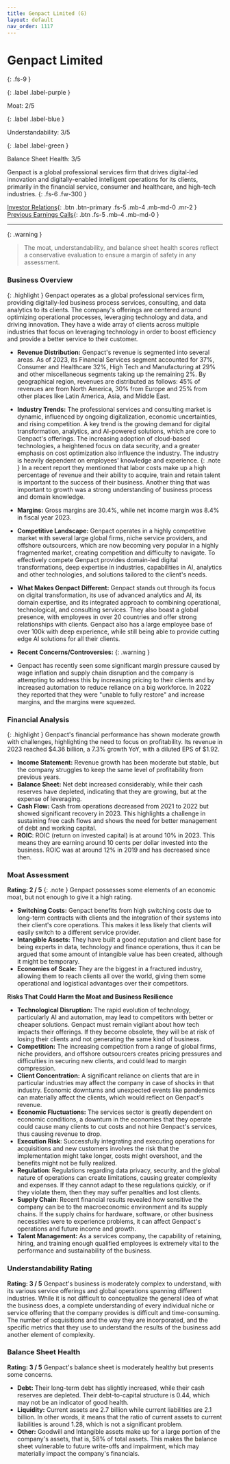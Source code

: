 ```yaml
---
title: Genpact Limited (G)
layout: default
nav_order: 1117
---
```


# Genpact Limited
{: .fs-9 }

{: .label .label-purple }

Moat: 2/5

{: .label .label-blue }

Understandability: 3/5

{: .label .label-green }

Balance Sheet Health: 3/5

Genpact is a global professional services firm that drives digital-led innovation and digitally-enabled intelligent operations for its clients, primarily in the financial service, consumer and healthcare, and high-tech industries.
{: .fs-6 .fw-300 }

[Investor Relations](https://www.google.com/search?q=G+investor+relations){: .btn .btn-primary .fs-5 .mb-4 .mb-md-0 .mr-2 }
[Previous Earnings Calls](https://discountingcashflows.com/company/G/transcripts/){: .btn .fs-5 .mb-4 .mb-md-0 }

---

{: .warning }
>The moat, understandability, and balance sheet health scores reflect a conservative evaluation to ensure a margin of safety in any assessment.



### Business Overview
{: .highlight }
Genpact operates as a global professional services firm, providing digitally-led business process services, consulting, and data analytics to its clients. The company's offerings are centered around optimizing operational processes, leveraging technology and data, and driving innovation. They have a wide array of clients across multiple industries that focus on leveraging technology in order to boost efficiency and provide a better service to their customer.

*   **Revenue Distribution:** Genpact's revenue is segmented into several areas. As of 2023, its Financial Services segment accounted for 37%, Consumer and Healthcare 32%, High Tech and Manufacturing at 29% and other miscellaneous segments taking up the remaining 2%. By geographical region, revenues are distributed as follows: 45% of revenues are from North America, 30% from Europe and 25% from other places like Latin America, Asia, and Middle East.

*   **Industry Trends:** The professional services and consulting market is dynamic, influenced by ongoing digitalization, economic uncertainties, and rising competition. A key trend is the growing demand for digital transformation, analytics, and AI-powered solutions, which are core to Genpact's offerings. The increasing adoption of cloud-based technologies, a heightened focus on data security, and a greater emphasis on cost optimization also influence the industry. The industry is heavily dependent on employees' knowledge and experience. 
{: .note }
In a recent report they mentioned that labor costs make up a high percentage of revenue and their ability to acquire, train and retain talent is important to the success of their business. Another thing that was important to growth was a strong understanding of business process and domain knowledge.

*   **Margins:**  Gross margins are 30.4%, while net income margin was 8.4% in fiscal year 2023.
*   **Competitive Landscape:** Genpact operates in a highly competitive market with several large global firms, niche service providers, and offshore outsourcers, which are now becoming very popular in a highly fragmented market, creating competition and difficulty to navigate. To effectively compete Genpact provides domain-led digital transformations, deep expertise in industries, capabilities in AI, analytics and other technologies, and solutions tailored to the client's needs.
*   **What Makes Genpact Different:** Genpact stands out through its focus on digital transformation, its use of advanced analytics and AI, its domain expertise, and its integrated approach to combining operational, technological, and consulting services. They also boast a global presence, with employees in over 20 countries and offer strong relationships with clients. Genpact also has a large employee base of over 100k with deep experience, while still being able to provide cutting edge AI solutions for all their clients.
*   **Recent Concerns/Controversies:**
{: .warning }
*    Genpact has recently seen some significant margin pressure caused by wage inflation and supply chain disruption and the company is attempting to address this by increasing pricing to their clients and by increased automation to reduce reliance on a big workforce. In 2022 they reported that they were "unable to fully restore" and increase margins, and the margins were squeezed.

### Financial Analysis
{: .highlight }
Genpact's financial performance has shown moderate growth with challenges, highlighting the need to focus on profitability. Its revenue in 2023 reached $4.36 billion, a 7.3% growth YoY, with a diluted EPS of $1.92.
 *   **Income Statement:** Revenue growth has been moderate but stable, but the company struggles to keep the same level of profitability from previous years.
 *  **Balance Sheet:** Net debt increased considerably, while their cash reserves have depleted, indicating that they are growing, but at the expense of leveraging.
 *   **Cash Flow:** Cash from operations decreased from 2021 to 2022 but showed significant recovery in 2023. This highlights a challenge in sustaining free cash flows and shows the need for better management of debt and working capital.
*   **ROIC**: ROIC (return on invested capital) is at around 10% in 2023. This means they are earning around 10 cents per dollar invested into the business. ROIC was at around 12% in 2019 and has decreased since then.

### Moat Assessment

**Rating: 2 / 5**
{: .note }
Genpact possesses some elements of an economic moat, but not enough to give it a high rating.
*   **Switching Costs:** Genpact benefits from high switching costs due to long-term contracts with clients and the integration of their systems into their client's core operations. This makes it less likely that clients will easily switch to a different service provider.
*   **Intangible Assets:** They have built a good reputation and client base for being experts in data, technology and finance operations, thus it can be argued that some amount of intangible value has been created, although it might be temporary.
*   **Economies of Scale:** They are the biggest in a fractured industry, allowing them to reach clients all over the world, giving them some operational and logistical advantages over their competitors.

**Risks That Could Harm the Moat and Business Resilience**
*   **Technological Disruption:** The rapid evolution of technology, particularly AI and automation, may lead to competitors with better or cheaper solutions. Genpact must remain vigilant about how tech impacts their offerings. If they become obsolete, they will be at risk of losing their clients and not generating the same kind of business.
*  **Competition:** The increasing competition from a range of global firms, niche providers, and offshore outsourcers creates pricing pressures and difficulties in securing new clients, and could lead to margin compression.
*   **Client Concentration:** A significant reliance on clients that are in particular industries may affect the company in case of shocks in that industry. Economic downturns and unexpected events like pandemics can materially affect the clients, which would reflect on Genpact's revenue.
*   **Economic Fluctuations:** The services sector is greatly dependent on economic conditions, a downturn in the economies that they operate could cause many clients to cut costs and not hire Genpact's services, thus causing revenue to drop.
*  **Execution Risk**: Successfully integrating and executing operations for acquisitions and new customers involves the risk that the implementation might take longer, costs might overshoot, and the benefits might not be fully realized.
*  **Regulation**: Regulations regarding data privacy, security, and the global nature of operations can create limitations, causing greater complexity and expenses. If they cannot adapt to these regulations quickly, or if they violate them, then they may suffer penalties and lost clients.
* **Supply Chain**:  Recent financial results revealed how sensitive the company can be to the macroeconomic environment and its supply chains. If the supply chains for hardware, software, or other business necessities were to experience problems, it can affect Genpact's operations and future income and growth.
*   **Talent Management:** As a services company, the capability of retaining, hiring, and training enough qualified employees is extremely vital to the performance and sustainability of the business.  

### Understandability Rating
**Rating: 3 / 5**
Genpact's business is moderately complex to understand, with its various service offerings and global operations spanning different industries. While it is not difficult to conceptualize the general idea of what the business does, a complete understanding of every individual niche or service offering that the company provides is difficult and time-consuming. The number of acquisitions and the way they are incorporated, and the specific metrics that they use to understand the results of the business add another element of complexity.

### Balance Sheet Health
**Rating: 3 / 5**
Genpact's balance sheet is moderately healthy but presents some concerns.

*   **Debt:** Their long-term debt has slightly increased, while their cash reserves are depleted. Their debt-to-capital structure is 0.44, which may not be an indicator of good health.
*   **Liquidity:** Current assets are 2.7 billion while current liabilities are 2.1 billion. In other words, it means that the ratio of current assets to current liabilities is around 1.28, which is not a significant problem.
*   **Other:** Goodwill and Intangible assets make up for a large portion of the company's assets, that is, 58% of total assets. This makes the balance sheet vulnerable to future write-offs and impairment, which may materially impact the company's financials.
